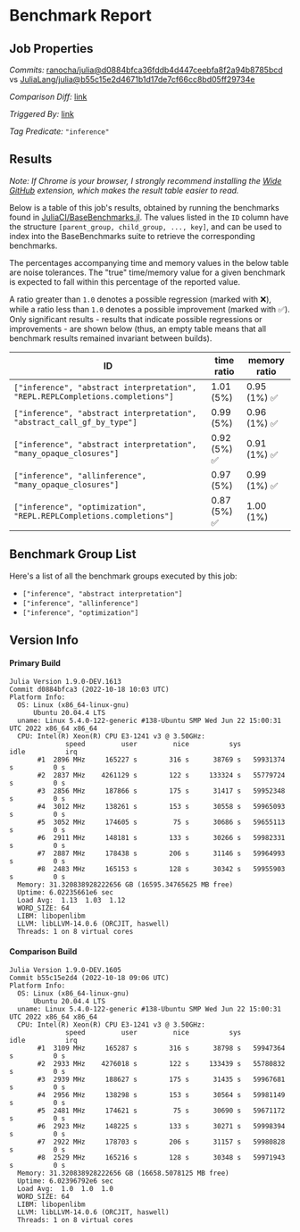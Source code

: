 # Benchmark Report

## Job Properties

*Commits:* [ranocha/julia@d0884bfca36fddb4d447ceebfa8f2a94b8785bcd](https://github.com/ranocha/julia/commit/d0884bfca36fddb4d447ceebfa8f2a94b8785bcd) vs [JuliaLang/julia@b55c15e2d4671b1d17de7cf66cc8bd05ff29734e](https://github.com/JuliaLang/julia/commit/b55c15e2d4671b1d17de7cf66cc8bd05ff29734e)

*Comparison Diff:* [link](https://github.com/JuliaLang/julia/compare/b55c15e2d4671b1d17de7cf66cc8bd05ff29734e..ranocha/julia:d0884bfca36fddb4d447ceebfa8f2a94b8785bcd)

*Triggered By:* [link](https://github.com/JuliaLang/julia/pull/47136#issuecomment-1282298041)

*Tag Predicate:* `"inference"`

## Results

*Note: If Chrome is your browser, I strongly recommend installing the [Wide GitHub](https://chrome.google.com/webstore/detail/wide-github/kaalofacklcidaampbokdplbklpeldpj?hl=en)
extension, which makes the result table easier to read.*

Below is a table of this job's results, obtained by running the benchmarks found in
[JuliaCI/BaseBenchmarks.jl](https://github.com/JuliaCI/BaseBenchmarks.jl). The values
listed in the `ID` column have the structure `[parent_group, child_group, ..., key]`,
and can be used to index into the BaseBenchmarks suite to retrieve the corresponding
benchmarks.

The percentages accompanying time and memory values in the below table are noise tolerances. The "true"
time/memory value for a given benchmark is expected to fall within this percentage of the reported value.

A ratio greater than `1.0` denotes a possible regression (marked with :x:), while a ratio less
than `1.0` denotes a possible improvement (marked with :white_check_mark:). Only significant results - results
that indicate possible regressions or improvements - are shown below (thus, an empty table means that all
benchmark results remained invariant between builds).

| ID | time ratio | memory ratio |
|----|------------|--------------|
| `["inference", "abstract interpretation", "REPL.REPLCompletions.completions"]` | 1.01 (5%)  | 0.95 (1%) :white_check_mark: |
| `["inference", "abstract interpretation", "abstract_call_gf_by_type"]` | 0.99 (5%)  | 0.96 (1%) :white_check_mark: |
| `["inference", "abstract interpretation", "many_opaque_closures"]` | 0.92 (5%) :white_check_mark: | 0.91 (1%) :white_check_mark: |
| `["inference", "allinference", "many_opaque_closures"]` | 0.97 (5%)  | 0.99 (1%) :white_check_mark: |
| `["inference", "optimization", "REPL.REPLCompletions.completions"]` | 0.87 (5%) :white_check_mark: | 1.00 (1%)  |

## Benchmark Group List

Here's a list of all the benchmark groups executed by this job:

- `["inference", "abstract interpretation"]`
- `["inference", "allinference"]`
- `["inference", "optimization"]`

## Version Info

#### Primary Build

```
Julia Version 1.9.0-DEV.1613
Commit d0884bfca3 (2022-10-18 10:03 UTC)
Platform Info:
  OS: Linux (x86_64-linux-gnu)
      Ubuntu 20.04.4 LTS
  uname: Linux 5.4.0-122-generic #138-Ubuntu SMP Wed Jun 22 15:00:31 UTC 2022 x86_64 x86_64
  CPU: Intel(R) Xeon(R) CPU E3-1241 v3 @ 3.50GHz: 
              speed         user         nice          sys         idle          irq
       #1  2896 MHz     165227 s        316 s      38769 s   59931374 s          0 s
       #2  2837 MHz    4261129 s        122 s     133324 s   55779724 s          0 s
       #3  2856 MHz     187866 s        175 s      31417 s   59952348 s          0 s
       #4  3012 MHz     138261 s        153 s      30558 s   59965093 s          0 s
       #5  3052 MHz     174605 s         75 s      30686 s   59655113 s          0 s
       #6  2911 MHz     148181 s        133 s      30266 s   59982331 s          0 s
       #7  2887 MHz     178438 s        206 s      31146 s   59964993 s          0 s
       #8  2483 MHz     165153 s        128 s      30342 s   59955903 s          0 s
  Memory: 31.320838928222656 GB (16595.34765625 MB free)
  Uptime: 6.02235661e6 sec
  Load Avg:  1.13  1.03  1.12
  WORD_SIZE: 64
  LIBM: libopenlibm
  LLVM: libLLVM-14.0.6 (ORCJIT, haswell)
  Threads: 1 on 8 virtual cores

```

#### Comparison Build

```
Julia Version 1.9.0-DEV.1605
Commit b55c15e2d4 (2022-10-18 09:06 UTC)
Platform Info:
  OS: Linux (x86_64-linux-gnu)
      Ubuntu 20.04.4 LTS
  uname: Linux 5.4.0-122-generic #138-Ubuntu SMP Wed Jun 22 15:00:31 UTC 2022 x86_64 x86_64
  CPU: Intel(R) Xeon(R) CPU E3-1241 v3 @ 3.50GHz: 
              speed         user         nice          sys         idle          irq
       #1  3109 MHz     165287 s        316 s      38798 s   59947364 s          0 s
       #2  2933 MHz    4276018 s        122 s     133439 s   55780832 s          0 s
       #3  2939 MHz     188627 s        175 s      31435 s   59967681 s          0 s
       #4  2956 MHz     138298 s        153 s      30564 s   59981149 s          0 s
       #5  2481 MHz     174621 s         75 s      30690 s   59671172 s          0 s
       #6  2923 MHz     148225 s        133 s      30271 s   59998394 s          0 s
       #7  2922 MHz     178703 s        206 s      31157 s   59980828 s          0 s
       #8  2529 MHz     165216 s        128 s      30348 s   59971943 s          0 s
  Memory: 31.320838928222656 GB (16658.5078125 MB free)
  Uptime: 6.02396792e6 sec
  Load Avg:  1.0  1.0  1.0
  WORD_SIZE: 64
  LIBM: libopenlibm
  LLVM: libLLVM-14.0.6 (ORCJIT, haswell)
  Threads: 1 on 8 virtual cores

```
